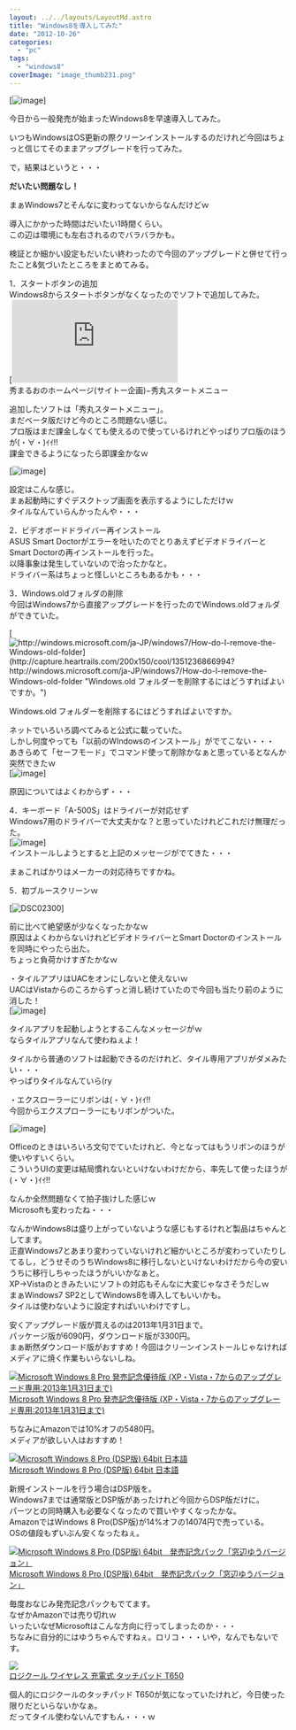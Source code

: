 ```yaml
---
layout: ../../layouts/LayoutMd.astro
title: "Windows8を導入してみた"
date: "2012-10-26"
categories: 
  - "pc"
tags: 
  - "windows8"
coverImage: "image_thumb231.png"
---
```


[![image](/wp/images/image_thumb23.png "image")]

今日から一般発売が始まったWindows8を早速導入してみた。

いつもWindowsはOS更新の際クリーンインストールするのだけれど今回はちょっと信じてそのままアップグレードを行ってみた。

で，結果はというと・・・

**だいたい問題なし！**

まぁWindows7とそんなに変わってないからなんだけどｗ

導入にかかった時間はだいたい1時間くらい。  
この辺は環境にも左右されるのでバラバラかも。

検証とか細かい設定もだいたい終わったので今回のアップグレードと併せて行ったこと&気づいたところをまとめてみる。

1．スタートボタンの追加  
Windows8からスタートボタンがなくなったのでソフトで追加してみた。  
[![http://hide.maruo.co.jp/software/hmstartmenu.html](http://capture.heartrails.com/200x150/cool/1351235944680?http://hide.maruo.co.jp/software/hmstartmenu.html "秀まるおのホームページ(サイトー企画)−秀丸スタートメニュー")](http://hide.maruo.co.jp/software/hmstartmenu.html)  
[](http://hide.maruo.co.jp/software/hmstartmenu.html)秀まるおのホームページ(サイトー企画)−秀丸スタートメニュー

追加したソフトは「秀丸スタートメニュー」。  
まだベータ版だけど今のところ問題ない感じ。  
プロ版はまだ課金しなくても使えるので使っているけれどやっぱりプロ版のほうが(・∀・)ｲｲ!!  
課金できるようになったら即課金かなｗ

[![image](/wp/images/image_thumb24.png "image")]

設定はこんな感じ。  
まぁ起動時にすぐデスクトップ画面を表示するようにしただけｗ  
タイルなんていらんかったんや・・・

2．ビデオボードドライバー再インストール  
ASUS Smart Doctorがエラーを吐いたのでとりあえずビデオドライバーとSmart Doctorの再インストールを行った。  
以降事象は発生していないので治ったかなと。  
ドライバー系はちょっと怪しいところもあるかも・・・

3．Windows.oldフォルダの削除  
今回はWindows7から直接アップグレードを行ったのでWindows.oldフォルダができていた。

[![http://windows.microsoft.com/ja-JP/windows7/How-do-I-remove-the-Windows-old-folder](http://capture.heartrails.com/200x150/cool/1351236866994?http://windows.microsoft.com/ja-JP/windows7/How-do-I-remove-the-Windows-old-folder "Windows.old フォルダーを削除するにはどうすればよいですか。")](http://windows.microsoft.com/ja-JP/windows7/How-do-I-remove-the-Windows-old-folder)

[](http://windows.microsoft.com/ja-JP/windows7/How-do-I-remove-the-Windows-old-folder)Windows.old フォルダーを削除するにはどうすればよいですか。

ネットでいろいろ調べてみると公式に載っていた。  
しかし何度やっても「以前のWIndowsのインストール」がでてこない・・・  
あきらめて「セーフモード」でコマンド使って削除かなぁと思っているとなんか突然できたｗ  
[![image](/wp/images/image_thumb25.png "image")]

原因についてはよくわからず・・・

4．キーボード「A-500S」はドライバーが対応せず  
Windows7用のドライバーで大丈夫かな？と思っていたけれどこれだけ無理だった。  
[![image](/wp/images/image_thumb26.png "image")]  
インストールしようとすると上記のメッセージがでてきた・・・

まぁこればかりはメーカーの対応待ちですかね。

5．初ブルースクリーンｗ

[![DSC02300](/wp/images/DSC02300_thumb.jpg "DSC02300")]

前に比べて絶望感が少なくなったかなｗ  
原因はよくわからないけれどビデオドライバーとSmart Doctorのインストールを同時にやったら出た。  
ちょっと負荷かけすぎたかなｗ

・タイルアプリはUACをオンにしないと使えないｗ  
UACはVistaからのころからずっと消し続けていたので今回も当たり前のように消した！  
[![image](/wp/images/image_thumb27.png "image")]

タイルアプリを起動しようとするこんなメッセージがｗ  
ならタイルアプリなんて使わねぇよ！

タイルから普通のソフトは起動できるのだけれど、タイル専用アプリがダメみたい・・・  
やっぱりタイルなんていら(ry

・エクスローラーにリボンは(・∀・)ｲｲ!!  
今回からエクスプローラーにもリボンがついた。

[![image](/wp/images/image_thumb28.png "image")]

Officeのときはいろいろ文句でていたけれど、今となってはもうリボンのほうが使いやすいくらい。  
こういうUIの変更は結局慣れないといけないわけだから、率先して使ったほうが(・∀・)ｲｲ!!

なんか全然問題なくて拍子抜けした感じｗ  
Microsoftも変わったね・・・

なんかWindows8は盛り上がっていないような感じもするけれど製品はちゃんとしてます。  
正直Windows7とあまり変わっていないけれど細かいところが変わっていたりしてるし，どうせそのうちWindows8に移行しないといけないわけだから今の安いうちに移行しちゃったほうがいいかなぁと。  
XP→Vistaのときみたいにソフトの対応もそんなに大変じゃなさそうだしｗ  
まぁWindows7 SP2としてWindows8を導入してもいいかも。  
タイルは使わないように設定すればいいわけですし。

安くアップグレード版が買えるのは2013年1月31日まで。  
パッケージ版が6090円，ダウンロード版が3300円。  
まぁ断然ダウンロード版がおすすめ！今回はクリーンインストールじゃなければメディアに焼く作業もいらないしね。

[![Microsoft Windows 8 Pro 発売記念優待版 (XP・Vista・7からのアップグレード専用:2013年1月31日まで)](/wp/images/41r8-DgAdlL._SL160_.jpg)  
Microsoft Windows 8 Pro 発売記念優待版 (XP・Vista・7からのアップグレード専用:2013年1月31日まで)  
](https://www.amazon.co.jp/exec/obidos/ASIN/B008N6SO6U/mizuka123-22/ref=nosim)

ちなみにAmazonでは10%オフの5480円。  
メディアが欲しい人はおすすめ！

[![Microsoft Windows 8 Pro (DSP版)  64bit 日本語](/wp/images/510nCGJ7QdL._SL160_.jpg)  
Microsoft Windows 8 Pro (DSP版) 64bit 日本語  
](https://www.amazon.co.jp/exec/obidos/ASIN/B009K1SK3E/mizuka123-22/ref=nosim)

新規インストールを行う場合はDSP版を。  
Windows7までは通常版とDSP版があったけれど今回からDSP版だけに。  
パーツとの同時購入も必要なくなったので買いやすくなったかな。  
AmazonではWindows 8 Pro(DSP版)が14%オフの14074円で売っている。  
OSの値段もずいぶん安くなったねぇ。

[![Microsoft Windows 8 Pro (DSP版) 64bit　発売記念パック「窓辺ゆうバージョン」](/wp/images/51CCISNxK1L._SL160_.jpg)  
Microsoft Windows 8 Pro (DSP版) 64bit　発売記念パック「窓辺ゆうバージョン」  
](https://www.amazon.co.jp/exec/obidos/ASIN/B009QW84W4/mizuka123-22/ref=nosim)

  
毎度おなじみ発売記念パックもでてます。  
なぜかAmazonでは売り切れｗ  
いったいなぜMicrosoftはこんな方向に行ってしまったのか・・・  
ちなみに自分的にはゆうちゃんですねぇ。ロリコ・・・いや，なんでもないです。

[![](http://hbb.afl.rakuten.co.jp/hgb/?pc=http%3a%2f%2fthumbnail.image.rakuten.co.jp%2f%400_mall%2fioplaza%2fcabinet%2fimg033%2fzlc-t650.jpg%3f_ex%3d128x128&m=http%3a%2f%2fthumbnail.image.rakuten.co.jp%2f%400_mall%2fioplaza%2fcabinet%2fimg033%2fzlc-t650.jpg%3f_ex%3d80x80)](http://hb.afl.rakuten.co.jp/hgc/1038038c.8a6fb192.1038038d.b4202d8a/?pc=http%3a%2f%2fitem.rakuten.co.jp%2fioplaza%2f1000-01014429-00000001%2f%3fscid%3daf_link_img&m=http%3a%2f%2fm.rakuten.co.jp%2fioplaza%2fi%2f10225595%2f)  
[ロジクール ワイヤレス 充電式 タッチパッド T650](http://hb.afl.rakuten.co.jp/hgc/1038038c.8a6fb192.1038038d.b4202d8a/?pc=http%3a%2f%2fitem.rakuten.co.jp%2fioplaza%2f1000-01014429-00000001%2f%3fscid%3daf_link_txt&m=http%3a%2f%2fm.rakuten.co.jp%2fioplaza%2fi%2f10225595%2f)

個人的にロジクールのタッチパッド T650が気になっていたけれど，今日使った限りだといらないかなぁ。  
だってタイル使わないんですもん・・・ｗ
